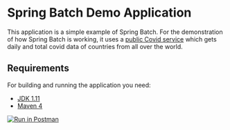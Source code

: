 # Spring Batch Demo Application
This application is a simple example of Spring Batch. For the demonstration of how Spring Batch is working, it uses a
[public Covid service](https://https://covid19api.com/) which gets daily and total covid data of countries from all over the world.

## Requirements
For building and running the application you need:

- [JDK 1.11](https://www.oracle.com/java/technologies/javase-jdk11-downloads.html)
- [Maven 4](https://maven.apache.org)


[![Run in Postman](https://run.pstmn.io/button.svg)](https://www.getpostman.com/collections/78508f320aeff41c6e0f)
